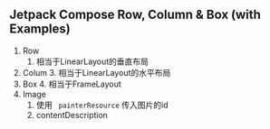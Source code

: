 ## Jetpack Compose Row, Column & Box (with Examples)
1. Row
   1. 相当于LinearLayout的垂直布局
2. Colum
   3. 相当于LinearLayout的水平布局
3. Box
   4. 相当于FrameLayout
4. Image
   1. 使用 ``` painterResource``` 传入图片的id
   2. contentDescription